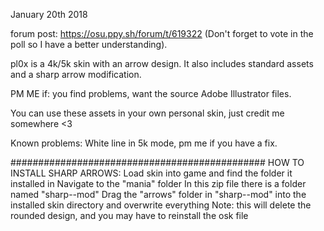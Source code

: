 January 20th 2018

forum post: https://osu.ppy.sh/forum/t/619322
(Don't forget to vote in the poll so I have a better understanding).

pl0x is a 4k/5k skin with an arrow design.
	It also includes standard assets and a sharp arrow modification.
	
PM ME if: you find problems, want the source Adobe Illustrator files.

You can use these assets in your own personal skin, just credit me somewhere <3

Known problems: White line in 5k mode, pm me if you have a fix.

##############################################
HOW TO INSTALL SHARP ARROWS:
	Load skin into game and find the folder it installed in
	Navigate to the "mania" folder
	In this zip file there is a folder named "sharp--mod"
	Drag the "arrows" folder in "sharp--mod" into the installed skin directory and overwrite everything
	Note: this will delete the rounded design, and you may have to reinstall the osk file